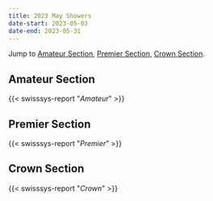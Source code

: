 ```yaml
---
title: 2023 May Showers
date-start: 2023-05-03
date-end: 2023-05-31
---
```


Jump to [Amateur Section](#amateur-section), [Premier Section](#premier-section),
[Crown Section](#crown-section).

## Amateur Section
{{< swisssys-report "*Amateur*" >}}

## Premier Section
{{< swisssys-report "*Premier*" >}}

## Crown Section
{{< swisssys-report "*Crown*" >}}
